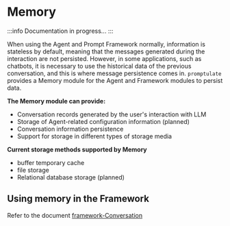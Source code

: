 # Memory

:::info
Documentation in progress...
:::

When using the Agent and Prompt Framework normally, information is stateless by default, meaning that the messages generated during the interaction are not persisted. However, in some applications, such as chatbots, it is necessary to use the historical data of the previous conversation, and this is where message persistence comes in. `promptulate`
provides a Memory module for the Agent and Framework modules to persist data.

**The Memory module can provide:**

- Conversation records generated by the user's interaction with LLM
- Storage of Agent-related configuration information (planned)
- Conversation information persistence
- Support for storage in different types of storage media

**Current storage methods supported by Memory**

- buffer temporary cache
- file storage
- Relational database storage (planned)

## Using memory in the Framework

Refer to the document [framework-Conversation](/modules/framework?id=%e7%bb%a7%e7%bb%ad%e4%b8%8a%e4%b8%80%e6%ac%a1%e8%bf%90%e8%a1%8c%e7%9a%84%e5%af%b9%e8%af%9d)
